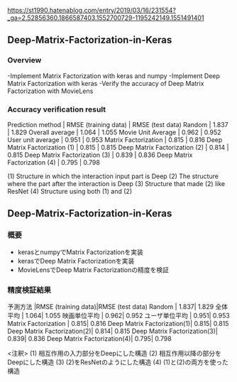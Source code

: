 https://st1990.hatenablog.com/entry/2019/03/16/231554?_ga=2.52856360.1866587403.1552700729-1195242149.1551491401

## Deep-Matrix-Factorization-in-Keras
### Overview
-Implement Matrix Factorization with keras and numpy
-Implement Deep Matrix Factorization with keras
-Verify the accuracy of Deep Matrix Factorization with MovieLens

### Accuracy verification result
Prediction method | RMSE (training data) | RMSE (test data)
Random | 1.837 | 1.829
Overall average | 1.064 | 1.055
Movie Unit Average | 0.962 | 0.952
User unit average | 0.951 | 0.953
Matrix Factorization | 0.815 | 0.816
Deep Matrix Factorization (1) | 0.815 | 0.815
Deep Matrix Factorization (2) | 0.814 | 0.815
Deep Matrix Factorization (3) | 0.839 | 0.836
Deep Matrix Factorization (4) | 0.795 | 0.798

<Notes>
(1) Structure in which the interaction input part is Deep
(2) The structure where the part after the interaction is Deep
(3) Structure that made (2) like ResNet
(4) Structure using both (1) and (2)


## Deep-Matrix-Factorization-in-Keras
### 概要
- kerasとnumpyでMatrix Factorizationを実装
- kerasでDeep Matrix Factorizationを実装
- MovieLensでDeep Matrix Factorizationの精度を検証

### 精度検証結果
予測方法                     |RMSE (training data)|RMSE (test data)
Random                      | 1.837| 1.829
全体平均                     | 1.064| 1.055
映画単位平均                 | 0.962| 0.952
ユーザ単位平均               | 0.951| 0.953
Matrix Factorization        | 0.815| 0.816
Deep Matrix Factorization(1)| 0.815| 0.815
Deep Matrix Factorization(2)| 0.814| 0.815
Deep Matrix Factorization(3)| 0.839| 0.836
Deep Matrix Factorization(4)| 0.795| 0.798

<注釈>
(1) 相互作用の入力部分をDeepにした構造
(2) 相互作用以降の部分をDeepにした構造
(3) (2)をResNetのようにした構造
(4) (1)と(2)の両方を使った構造

